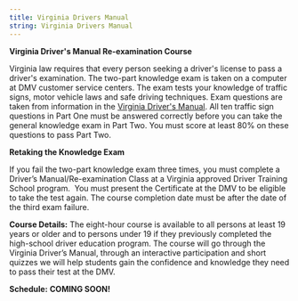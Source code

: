 ```yaml
---
title: Virginia Drivers Manual
string: Virginia Drivers Manual
---
```

**Virginia Driver's Manual Re-examination Course**

Virginia law requires that every person seeking a driver's license to pass a driver's examination. The two-part knowledge exam is taken on a computer at DMV customer service centers. The exam tests your knowledge of traffic signs, motor vehicle laws and safe driving techniques. Exam questions are taken from information in the [Virginia Driver's Manual](https://www.dmv.virginia.gov/drivers/manual.asp). All ten traffic sign questions in Part One must be answered correctly before you can take the general knowledge exam in Part Two. You must score at least 80% on these questions to pass Part Two.

**Retaking the Knowledge Exam**

If you fail the two-part knowledge exam three times, you must complete a Driver’s Manual/Re-examination Class at a Virginia approved Driver Training School program.  You must present the Certificate at the DMV to be eligible to take the test again. The course completion date must be after the date of the third exam failure.

**Course Details:** The eight-hour course is available to all persons at least 19 years or older and to persons under 19 if they previously completed the high-school driver education program. The course will go through the Virginia Driver’s Manual, through an interactive participation and short quizzes we will help students gain the confidence and knowledge they need to pass their test at the DMV.

**Schedule:** **COMING SOON!**